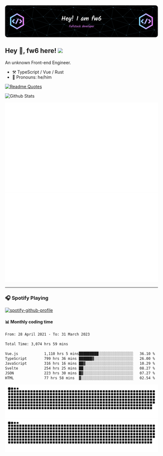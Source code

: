 ![Header](github-header-image.png)

## Hey 👋, fw6 here! <img src="https://github.githubassets.com/images/mona-whisper.gif" height="24" />


An unknown Front-end Engineer.

-   :hammer_and_pick: TypeScript / Vue / Rust
-   :man: Pronouns: he/him


[![Readme Quotes](https://quotes-github-readme.vercel.app/api?type=horizontal&theme=algolia)](https://github.com/piyushsuthar/github-readme-quotes)



![Github Stats](https://github-readme-stats.vercel.app/api?username=fw6&bg_color=30,e96443,904e95&title_color=fff&text_color=fff)

![](https://raw.githubusercontent.com/fw6/github-stats-transparent/output/generated/overview.svg)
![](https://raw.githubusercontent.com/fw6/github-stats-transparent/output/generated/languages.svg)


---

### 🎧 Spotify Playing

<!-- ![spotify-github-profile](/img/default.svg) -->

[![spotify-github-profile](https://spotify-github-profile.vercel.app/api/view?uid=r6wn4hdvypv0lkzyrj0e0pjct&cover_image=true&theme=default&bar_color=53b14f&bar_color_cover=true)](https://github.com/kittinan/spotify-github-profile)
#### :bar_chart: Monthly coding time

<!--START_SECTION:waka-->

```text
From: 28 April 2021 - To: 31 March 2023

Total Time: 3,074 hrs 59 mins

Vue.js            1,110 hrs 5 mins█████████░░░░░░░░░░░░░░░░   36.10 %
TypeScript        799 hrs 36 mins ██████▓░░░░░░░░░░░░░░░░░░   26.00 %
JavaScript        316 hrs 16 mins ██▓░░░░░░░░░░░░░░░░░░░░░░   10.29 %
Svelte            254 hrs 25 mins ██░░░░░░░░░░░░░░░░░░░░░░░   08.27 %
JSON              223 hrs 30 mins █▓░░░░░░░░░░░░░░░░░░░░░░░   07.27 %
HTML              77 hrs 58 mins  ▓░░░░░░░░░░░░░░░░░░░░░░░░   02.54 %
```

<!--END_SECTION:waka-->




![github contribution grid snake animation](https://raw.githubusercontent.com/platane/platane/output/github-contribution-grid-snake-dark.svg#gh-dark-mode-only)![github contribution grid snake animation](https://raw.githubusercontent.com/platane/platane/output/github-contribution-grid-snake.svg#gh-light-mode-only)
